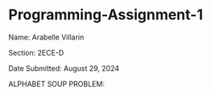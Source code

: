 # Programming-Assignment-1

Name: Arabelle Villarin

Section: 2ECE-D

Date Submitted: August 29, 2024

ALPHABET SOUP PROBLEM:

